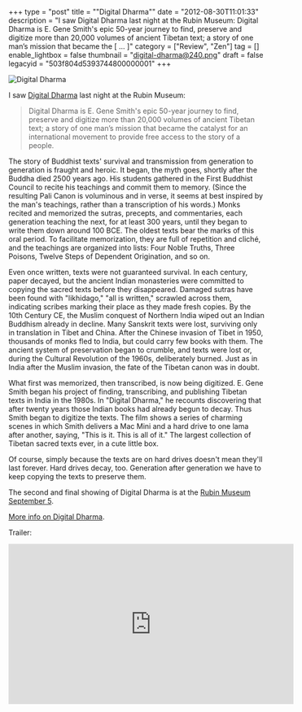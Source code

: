 +++
type = "post"
title = "\"Digital Dharma\""
date = "2012-08-30T11:01:33"
description = "I saw Digital Dharma last night at the Rubin Museum: Digital Dharma is E. Gene Smith's epic 50-year journey to find, preserve and digitize more than 20,000 volumes of ancient Tibetan text; a story of one man&#8217;s mission that became the [ ... ]"
category = ["Review", "Zen"]
tag = []
enable_lightbox = false
thumbnail = "digital-dharma@240.png"
draft = false
legacyid = "503f804d5393744800000001"
+++

<p><img style="display:block; margin-left:auto; margin-right:auto;" src="digital-dharma.png" alt="Digital Dharma" title="digital-dharma.png" border="0"   /></p>
<p>I saw <a href="http://digitaldharma.com/">Digital Dharma</a> last night at the Rubin Museum:</p>
<blockquote>
<p>Digital Dharma is E. Gene Smith's epic 50-year journey to find, preserve and digitize more than 20,000 volumes of ancient Tibetan text; a story of one man’s mission that became the catalyst for an international movement to provide free access to the story of a people.</p>
</blockquote>
<p>The story of Buddhist texts' survival and transmission from generation to generation is fraught and heroic. It began, the myth goes, shortly after the Buddha died 2500 years ago. His students gathered in the First Buddhist Council to recite his teachings and commit them to memory. (Since the resulting Pali Canon is voluminous and in verse, it seems at best inspired by the man's teachings, rather than a transcription of his words.) Monks recited and memorized the sutras, precepts, and commentaries, each generation teaching the next, for at least 300 years, until they began to write them down around 100 BCE. The oldest texts bear the marks of this oral period. To facilitate memorization, they are full of repetition and cliché, and the teachings are organized into lists: Four Noble Truths, Three Poisons, Twelve Steps of Dependent Origination, and so on.</p>
<p>Even once written, texts were not guaranteed survival. In each century, paper decayed, but the ancient Indian monasteries were committed to copying the sacred texts before they disappeared. Damaged sutras have been found with "likhidago," "all is written," scrawled across them, indicating scribes marking their place as they made fresh copies. By the 10th Century CE, the Muslim conquest of Northern India wiped out an Indian Buddhism already in decline. Many Sanskrit texts were lost, surviving only in translation in Tibet and China. After the Chinese invasion of Tibet in 1950, thousands of monks fled to India, but could carry few books with them. The ancient system of preservation began to crumble, and texts were lost or, during the Cultural Revolution of the 1960s, deliberately burned. Just as in India after the Muslim invasion, the fate of the Tibetan canon was in doubt.</p>
<p>What first was memorized, then transcribed, is now being digitized. E. Gene Smith began his project of finding, transcribing, and publishing Tibetan texts in India in the 1980s. In "Digital Dharma," he recounts discovering that after twenty years those Indian books had already begun to decay. Thus Smith began to digitize the texts. The film shows a series of charming scenes in which Smith delivers a Mac Mini and a hard drive to one lama after another, saying, "This is it. This is all of it." The largest collection of Tibetan sacred texts ever, in a cute little box.</p>
<p>Of course, simply because the texts are on hard drives doesn't mean they'll last forever. Hard drives decay, too. Generation after generation we have to keep copying the texts to preserve them.</p>
<p>The second and final showing of Digital Dharma is at the <a href="http://www.rmanyc.org/digitaldharma">Rubin Museum September 5</a>.</p>
<p><a href="http://digitaldharma.com/">More info on Digital Dharma</a>.</p>
<p>Trailer:</p>
<iframe style="display:block; margin-left:auto; margin-right:auto;" width="560" height="315" src="http://www.youtube.com/embed/S_mZE6pTMEI" frameborder="0" allowfullscreen></iframe>
